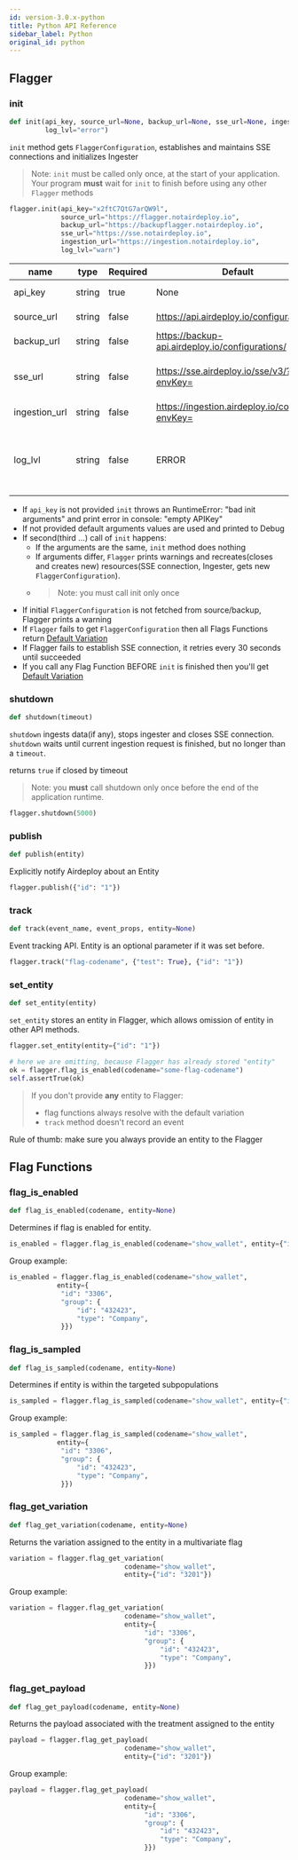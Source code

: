 ```yaml
---
id: version-3.0.x-python
title: Python API Reference
sidebar_label: Python
original_id: python
---
```


## Flagger
### init

```python
def init(api_key, source_url=None, backup_url=None, sse_url=None, ingestion_url=None,
         log_lvl="error")
```



`init` method gets `FlaggerConfiguration`, establishes and maintains SSE connections and initializes Ingester

> Note: `init` must be called only once, at the start of your application. 
>Your program __must__ wait for `init` to finish before using any other `Flagger` methods

```python
flagger.init(api_key="x2ftC7QtG7arQW9l",
             source_url="https://flagger.notairdeploy.io",
             backup_url="https://backupflagger.notairdeploy.io",
             sse_url="https://sse.notairdeploy.io",
             ingestion_url="https://ingestion.notairdeploy.io",
             log_lvl="warn")
```

| name            | type   | Required | Default                           | Description                                                                                             |
| --------------- | ------ | -------- | --------------------------------- | ------------------------------------------------------------------------------------------------------- |
| api_key         | string | true     | None                              | API key to an environment                                                                               |
| source_url      | string | false    | https://api.airdeploy.io/configurations/        | URL to get `FlaggerConfiguration`                                                                         |
| backup_url      | string | false    | https://backup-api.airdeploy.io/configurations/ | backup URL to get `FlaggerConfiguration`                                                                  |
| sse_url         | string | false    | https://sse.airdeploy.io/sse/v3/?envKey=        | URL for real-time updates of `FlaggerConfiguration` via sse                                                                       |
| ingestion_url   | string | false    | https://ingestion.airdeploy.io/collector?envKey=   | URL for ingestion                                                                                       |
| log_lvl         | string | false    | ERROR                             | set up log level: ERROR, WARN, DEBUG. Debug is the most verbose level and includes all Network requests |

- If `api_key` is not provided `init` throws an RuntimeError: "bad init arguments" and print error in console: "empty APIKey"  
- If not provided default arguments values are used and printed to Debug
- If second(third …) call of `init` happens:
    - If the arguments are the same, `init` method does nothing
    - If arguments differ, `Flagger` prints warnings and recreates(closes and creates new) resources(SSE connection, 
    Ingester, gets new `FlaggerConfiguration`).
    - > Note: you must call init only once
- If initial `FlaggerConfiguration` is not fetched from source/backup, Flagger prints a warning
- If `Flagger` fails to get `FlaggerConfiguration` then all Flags Functions return [Default Variation](../flagger-sdk/default-variation.md)
- If Flagger fails to establish SSE connection, it retries every 30 seconds until succeeded
- If you call any Flag Function BEFORE `init` is finished then you'll get [Default Variation](../flagger-sdk/default-variation.md)  


### shutdown

```python
def shutdown(timeout)
```

`shutdown` ingests data(if any), stops ingester and closes SSE connection.
`shutdown` waits until current ingestion request is finished, but no longer than a `timeout`.

returns `true` if closed by timeout 

> Note: you __must__ call shutdown only once before the end of the application runtime. 

```python
flagger.shutdown(5000)
```

### publish

```python
def publish(entity)
```

Explicitly notify Airdeploy about an Entity

```python
flagger.publish({"id": "1"})
```

### track

```python
def track(event_name, event_props, entity=None)
```

Event tracking API.
Entity is an optional parameter if it was set before.

```python
flagger.track("flag-codename", {"test": True}, {"id": "1"})
```

### set_entity

```python
def set_entity(entity)
```

`set_entity` stores an entity in Flagger, which allows omission of entity in other API methods. 

```python
flagger.set_entity(entity={"id": "1"})

# here we are omitting, because Flagger has already stored "entity"
ok = flagger.flag_is_enabled(codename="some-flag-codename")
self.assertTrue(ok)
```

>If you don't provide __any__ entity to Flagger:
>- flag functions always resolve with the default variation
>- `track` method doesn't record an event

Rule of thumb: make sure you always provide an entity to the Flagger

## Flag Functions
### flag_is_enabled

```python
def flag_is_enabled(codename, entity=None)
```

Determines if flag is enabled for entity.

```python
is_enabled = flagger.flag_is_enabled(codename="show_wallet", entity={"id": "3201"})
```

Group example:

```python
is_enabled = flagger.flag_is_enabled(codename="show_wallet", 
            entity={
             "id": "3306",
             "group": {
                 "id": "432423",
                 "type": "Company",
             }})
```


### flag_is_sampled

```python
def flag_is_sampled(codename, entity=None)
```

Determines if entity is within the targeted subpopulations

```python
is_sampled = flagger.flag_is_sampled(codename="show_wallet", entity={"id": "3201"})
```

Group example:

```python
is_sampled = flagger.flag_is_sampled(codename="show_wallet", 
            entity={
             "id": "3306",
             "group": {
                 "id": "432423",
                 "type": "Company",
             }})
```

### flag_get_variation

```python
def flag_get_variation(codename, entity=None)
```

Returns the variation assigned to the entity in a multivariate flag

```python
variation = flagger.flag_get_variation(
                             codename="show_wallet",
                             entity={"id": "3201"})
```

Group example:

```python
variation = flagger.flag_get_variation(
                             codename="show_wallet",
                             entity={
                                  "id": "3306",
                                  "group": {
                                      "id": "432423",
                                      "type": "Company",
                                  }})
```

### flag_get_payload

```python
def flag_get_payload(codename, entity=None)
```

Returns the payload associated with the treatment assigned to the entity

```python
payload = flagger.flag_get_payload(
                             codename="show_wallet",
                             entity={"id": "3201"})
```

Group example:

```python
payload = flagger.flag_get_payload(
                             codename="show_wallet",
                             entity={
                                  "id": "3306",
                                  "group": {
                                      "id": "432423",
                                      "type": "Company",
                                  }})
```